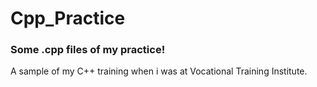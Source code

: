 # Cpp_Practice

### Some .cpp files of my practice!

A sample of my C++ training when i was at Vocational Training Institute. 

